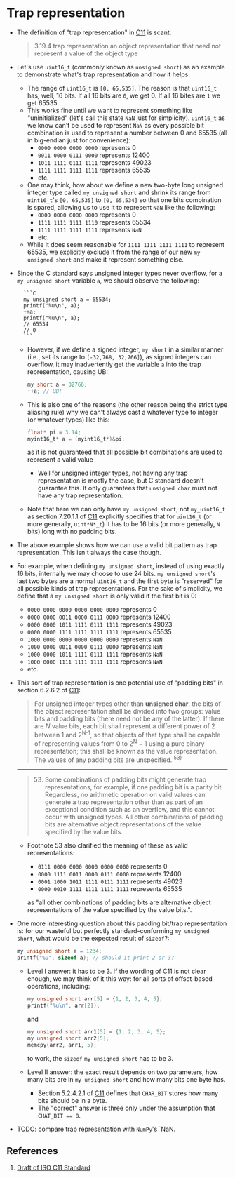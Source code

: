 # Trap representation

* The definition of "trap representation" in [C11][1] is scant:
    > 3.19.4 trap representation
    > an object representation that need not represent a value of the object type

* Let's use `uint16_t` (commonly known as `unsigned short`) as an example to
demonstrate what's trap representation and how it helps:
    * The range of `uint16_t` is `[0, 65,535]`. The reason is that `uint16_t`
    has, well, 16 bits. If all 16 bits are `0`, we get 0. If all 16 bites are
    `1` we get 65535.
    * This works fine until we want to represent something like
    "uninitialized" (let's call this state `NaN` just for simplicity).
    `uint16_t` as we know can't be used to represent `NaN` as every
    possible bit combination is used to represent a number between 0 and 65535
    (all in big-endian just for convenience):
        * `0000 0000 0000 0000` represents 0
        * `0011 0000 0111 0000` represents 12400
        * `1011 1111 0111 1111` represents 49023
        * `1111 1111 1111 1111` represents 65535
        * etc.
    * One may think, how about we define a new two-byte long unsigned integer
    type called `my unsigned short` and shrink its range from `uint16_t`'s
    `[0, 65,535]` to `[0, 65,534]` so that one bits combination is spared,
    allowing us to use it to represent `NaN` like the following:
        * `0000 0000 0000 0000` represents 0
        * `1111 1111 1111 1110` represents 65534
        * `1111 1111 1111 1111` represents `NaN`
        * etc.
    * While it does seem reasonable for `1111 1111 1111 1111` to represent
    65535, we explicitly exclude it from the range of our new
    `my unsigned short` and make it represent something else.


* Since the C standard says unsigned integer types never overflow, for a
`my unsigned short` variable `a`, we should observe the following:

        ```C
        my unsigned short a = 65534;
        printf("%u\n", a);
        ++a;
        printf("%u\n", a);
        // 65534
        // 0
        ```
    * However, if we define a signed integer, `my short` in a
    similar manner (i.e., set its range to `[-32,768, 32,766]`), as signed
    integers can overflow, it may inadvertently get the variable `a` into
    the trap representation, causing UB:
        ```C
        my short a = 32766;
        ++a; // UB!
        ```

    * This is also one of the reasons (the other reason being the strict
    type aliasing rule) why we can't always cast a whatever type to integer
    (or whatever types) like this:
        ```C
        float* pi = 3.14;
        myint16_t* a = (myint16_t*)&pi;
        ```
        as it is not guaranteed that all possible bit combinations are used
        to represent a valid value

        * Well for unsigned integer types, not having any trap representation
        is mostly the case, but C standard doesn't guarantee this. It only
        guarantees that `unsigned char` must not have any trap representation.
    * Note that here we can only have `my unsigned short`, not `my_uint16_t` as
    section 7.20.1.1 of [C11][1] explicitly specifies that for `uint16_t`
    (or more generally, `uint*N*_t`) it has to be 16 bits (or more
    generally, `N` bits) long with no padding bits.

* The above example shows how we can use a valid bit pattern as trap
representation. This isn't always the case though.

* For example, when defining `my unsigned short`, instead of using
exactly 16 bits, internally we may choose to use 24 bits. `my unsigned short`'s
last two bytes are a normal `uint16_t` and the first byte is "reserved" for
all possible kinds of trap representations. For the sake of simplicity,
we define that a `my unsigned short` is only valid if the first bit is 0:

    * `0000 0000 0000 0000 0000 0000` represents 0
    * `0000 0000 0011 0000 0111 0000` represents 12400
    * `0000 0000 1011 1111 0111 1111` represents 49023
    * `0000 0000 1111 1111 1111 1111` represents 65535 
    * `1000 0000 0000 0000 0000 0000` represents `NaN`
    * `1000 0000 0011 0000 0111 0000` represents `NaN`
    * `1000 0000 1011 1111 0111 1111` represents `NaN`
    * `1000 0000 1111 1111 1111 1111` represents `NaN`
    * etc.

* This sort of trap representation is one potential use of "padding bits" in
section 6.2.6.2 of [C11][1]:
    > For unsigned integer types other than **unsigned char**, the bits
    > of the object representation shall be divided into two groups:
    > value bits and padding bits (there need not be any of the latter).
    > If there are *N* value bits, each bit shall represent a different
    > power of 2 between 1 and 2<sup>N-1</sup>, so that objects of that
    > type shall be capable of  representing values from 0 to
    > 2<sup>N</sup> − 1 using a pure binary representation; this shall be
    > known as the value representation. The values of any padding bits
    > are unspecified. <sup>53)</sup>
    
    ---

    > 53. Some combinations of padding bits might generate trap
    > representations, for example, if one padding bit is a parity bit.
    > Regardless, no arithmetic operation on valid values can generate
    > a trap representation other than as part of an exceptional
    > condition such as an overflow, and this cannot occur
    > with unsigned types. All other combinations of padding bits are
    > alternative object representations of the value specified by the
    > value bits.

    * Footnote 53 also clarified the meaning of these as valid representations:
        * `0111 0000 0000 0000 0000 0000` represents 0
        * `0000 1111 0011 0000 0111 0000` represents 12400
        * `0001 1000 1011 1111 0111 1111` represents 49023
        * `0000 0010 1111 1111 1111 1111` represents 65535 
        
        as "all other combinations of padding bits are alternative object
        representations of the value specified by the value bits.".

* One more interesting question about this padding bit/trap representation is:
for our wasteful but perfectly standard-conforming `my unsigned short`, what
would be the expected result of `sizeof`?:
    ```C
    my unsigned short a = 1234;
    printf("%u", sizeof a); // should it print 2 or 3?
    ```
    * Level I answer: it has to be 3. If the wording of C11 is not clear enough,
    we may think of it this way: for all sorts of offset-based operations,
    including:
    
        ```C
        my unsigned short arr[5] = {1, 2, 3, 4, 5};
        printf("%u\n", arr[2]);
        ```
        and
        ```C
        my unsigned short arr1[5] = {1, 2, 3, 4, 5};
        my unsigned short arr2[5];
        memcpy(arr2, arr1, 5);
        ```
        to work, the `sizeof` `my unsigned short` has to be 3.
    * Level II answer: the exact result depends on two parameters, how many
    bits are in `my unsigned short` and how many bits one byte has.
        * Section 5.2.4.2.1 of [C11][1] defines that `CHAR_BIT` stores how
        many bits should be in a byte.
        * The "correct" answer is three only under the assumption that
        `CHAT_BIT == 8`.

* TODO: compare trap representation with `NumPy`'s `NaN.
    
## References

1. [Draft of ISO C11 Standard][1]

[1]: https://www.open-std.org/jtc1/sc22/wg14/www/docs/n1570.pdf "Draft of ISO C11 Standard"